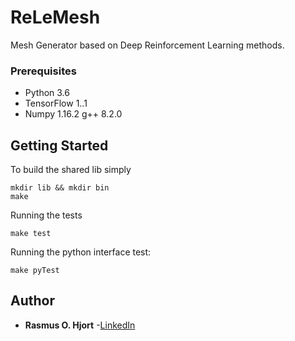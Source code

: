 # ReLeMesh 
Mesh Generator based on Deep Reinforcement Learning methods.


### Prerequisites

* Python 3.6
* TensorFlow 1..1
* Numpy 1.16.2
g++ 8.2.0

## Getting Started

To build the shared lib simply
```
mkdir lib && mkdir bin
make
```

Running the tests
```
make test
```

Running the python interface test:
```
make pyTest
```

## Author

* **Rasmus O. Hjort** -[LinkedIn](linkedin.com/in/rasmus-o-hjort-b8179289)